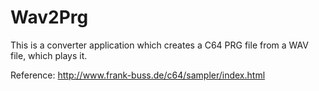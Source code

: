 # Wav2Prg
This is a converter application which creates a C64 PRG file from a WAV file, which plays it. 

Reference: http://www.frank-buss.de/c64/sampler/index.html
